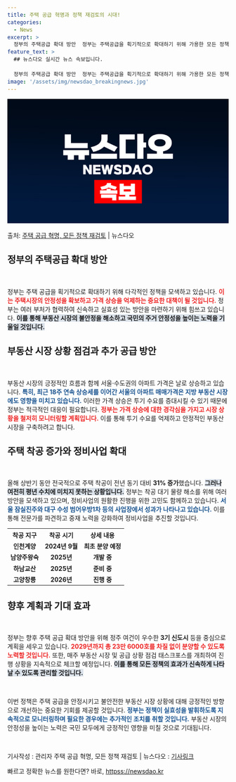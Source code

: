 ```yaml
---
title: 주택 공급 혁명과 정책 재검토의 시대!
categories:
  - News
excerpt: >
  정부의 주택공급 확대 방안  정부는 주택공급을 획기적으로 확대하기 위해 가용한 모든 정책수단을 원점에서 재검…
feature_text: >
  ## 뉴스다오 실시간 뉴스 속보입니다.

  정부의 주택공급 확대 방안  정부는 주택공급을 획기적으로 확대하기 위해 가용한 모든 정책수단을 원점에서 재검…
image: '/assets/img/newsdao_breakingnews.jpg'
---
```


![뉴스다오 속보](/assets/img/newsdao_breakingnews.jpg)

<p>출처: <a href="httpss://newsdao.kr/5036" rel="dofollow">주택 공급 혁명, 모든 정책 재검토</a> | 뉴스다오</p>

<h2 data-ke-size="size26">정부의 주택공급 확대 방안</h2>

<p data-ke-size="size16">&nbsp;</p>

정부는 주택 공급을 획기적으로 확대하기 위해 다각적인 정책을 모색하고 있습니다. <b><span style="color: #ee2323;">이는 주택시장의 안정성을 확보하고 가격 상승을 억제하는 중요한 대책이 될 것입니다.</span></b> 정부는 여러 부처가 협력하여 신속하고 실효성 있는 방안을 마련하기 위해 힘쓰고 있습니다. <b><span style="background-color: #21538527;">이를 통해 부동산 시장의 불안정을 해소하고 국민의 주거 안정성을 높이는 노력을 기울일 것입니다.</span></b>

<h2 data-ke-size="size26">부동산 시장 상황 점검과 추가 공급 방안</h2>

<p data-ke-size="size16">&nbsp;</p>

부동산 시장의 긍정적인 흐름과 함께 서울·수도권의 아파트 가격은 날로 상승하고 있습니다. <b><span style="color: #1a5490;">특히, 최근 18주 연속 상승세를 이어간 서울의 아파트 매매가격은 지방 부동산 시장에도 영향을 미치고 있습니다.</span></b> 이러한 가격 상승은 투기 수요를 증대시킬 수 있기 때문에 정부는 적극적인 대응이 필요합니다. <b><span style="color: #ee2323;">정부는 가격 상승에 대한 경각심을 가지고 시장 상황을 철저히 모니터링할 계획입니다.</span></b> 이를 통해 투기 수요를 억제하고 안정적인 부동산 시장을 구축하려고 합니다.

<h2 data-ke-size="size26">주택 착공 증가와 정비사업 확대</h2>

<p data-ke-size="size16">&nbsp;</p>

올해 상반기 동안 전국적으로 주택 착공이 전년 동기 대비 **31% 증가**했습니다. <b><span style="background-color: #21538527;">그러나 여전히 평년 수치에 미치지 못하는 상황입니다.</span></b> 정부는 착공 대기 물량 해소를 위해 여러 방안을 모색하고 있으며, 정비사업의 원활한 진행을 위한 고민도 함께하고 있습니다. <b><span style="color: #1a5490;">서울 잠실진주와 대구 수성 범어우방1차 등의 사업장에서 성과가 나타나고 있습니다.</span></b> 이를 통해 전문가를 파견하고 중재 노력을 강화하여 정비사업을 추진할 것입니다.

<table>
  <tr>
    <th style="text-align: center;">착공 지구</th>
    <th style="text-align: center;">착공 시기</th>
    <th style="text-align: center;">상세 내용</th>
  </tr>
  <tr>
    <td style="text-align: center; height: 17px;"><b>인천계양</b></td>
    <td style="text-align: center; height: 17px;"><b>2024년 9월</b></td>
    <td style="text-align: center; height: 17px;"><b>최초 분양 예정</b></td>
  </tr>
  <tr>
    <td style="text-align: center; height: 17px;"><b>남양주왕숙</b></td>
    <td style="text-align: center; height: 17px;"><b>2025년</b></td>
    <td style="text-align: center; height: 17px;"><b>개발 중</b></td>
  </tr>
  <tr>
    <td style="text-align: center; height: 17px;"><b>하남교산</b></td>
    <td style="text-align: center; height: 17px;"><b>2025년</b></td>
    <td style="text-align: center; height: 17px;"><b>준비 중</b></td>
  </tr>
  <tr>
    <td style="text-align: center; height: 17px;"><b>고양창릉</b></td>
    <td style="text-align: center; height: 17px;"><b>2026년</b></td>
    <td style="text-align: center; height: 17px;"><b>진행 중</b></td>
  </tr>
</table>

<h2 data-ke-size="size26">향후 계획과 기대 효과</h2>

<p data-ke-size="size16">&nbsp;</p>

정부는 향후 주택 공급 확대 방안을 위해 정주 여건이 우수한 **3기 신도시** 등을 중심으로 계획을 세우고 있습니다. <b><span style="color: #ee2323;">2029년까지 총 23만 6000호를 차질 없이 분양할 수 있도록 노력할 것입니다.</span></b> 또한, 매주 부동산 시장 및 공급 상황 점검 태스크포스를 개최하여 진행 상황을 지속적으로 체크할 예정입니다. <b><span style="background-color: #21538527;">이를 통해 모든 정책의 효과가 신속하게 나타날 수 있도록 관리할 것입니다.</span></b>

<p data-ke-size="size16">&nbsp;</p>

이번 정책은 주택 공급을 안정시키고 불안전한 부동산 시장 상황에 대해 긍정적인 방향으로 개선하는 중요한 기회를 제공할 것입니다. <b><span style="color: #1a5490;">정부는 정책이 실효성을 발휘하도록 지속적으로 모니터링하며 필요한 경우에는 추가적인 조치를 취할 것입니다.</span></b> 부동산 시장의 안정성을 높이는 노력은 국민 모두에게 긍정적인 영향을 미칠 것으로 기대됩니다.

<p data-ke-size="size16">&nbsp;</p>

기사작성 : 관리자 주택 공급 혁명, 모든 정책 재검토 | 뉴스다오  : <a href="httpss://newsdao.kr/5036" target="_blank">기사링크</a> 

빠르고 정확한 뉴스를 원한다면? 바로, <a href="httpss://newsdao.kr" rel="dofollow">httpss://newsdao.kr</a>


